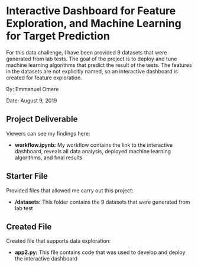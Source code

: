 # Interactive Dashboard for Feature Exploration, and Machine Learning for Target Prediction

For this data challenge, I have been provided 9 datasets that were generated from lab tests. The goal of the project is to deploy and tune machine learning algorithms that predict the result of the tests. The features in the datasets are not explicitly named, so an interactive dashboard is created for feature exploration.

By: Emmanuel Omere

Date: August 9, 2019

## Project Deliverable

Viewers can see my findings here:

- **workflow.ipynb:** My workflow contains the link to the interactive dashboard, reveals all data analysis, deployed machine learning algorithms, and final results

## Starter File

Provided files that allowed me carry out this project: 

- **/datasets:** This folder contains the 9 datasets that were generated from lab test

## Created File

Created file that supports data exploration: 

- **app2.py:** This file contains code that was used to develop and deploy the interactive dashboard
